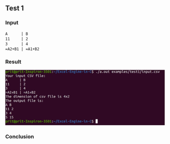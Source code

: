 ## Test 1

### Input

```
A      | B   
11     | 2
3      | 4
=A2+B1 | =A1+B2
```

### Result

<img src = "../../assets/test1.jpeg" alt="Test 1 results available in assets folder">

### Conclusion